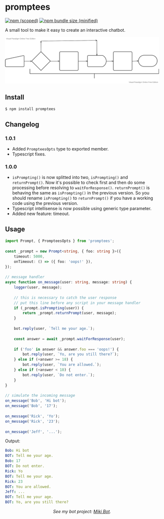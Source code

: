 # promptees

[![npm (scoped)](https://img.shields.io/npm/v/promptees.svg)](https://www.npmjs.com/package/promptees/)
[![npm bundle size (minified)](https://img.shields.io/bundlephobia/min/promptees.svg)](https://www.npmjs.com/package/promptees)

A small tool to make it easy to create an interactive chatbot.

<img src='./promptees.svg'>

## Install

```bash
$ npm install promptees
```

## Changelog

### 1.0.1

-   Added `PrompteesOpts` type to exported member.
-   Typescript fixes.

### 1.0.0

-   `isPrompting()` is now splitted into two, `isPrompting()` and `returnPrompt()`. Now it's possible to check first and then do some processing before resolving to `waitForResponse()`. `returnPrompt()` is behaving the same as `isPrompting()` in the previous version. So you should rename `isPrompting()` to `returnPrompt()` if you have a working code using the previous version.
-   Typescript intellisense is now possible using generic type parameter.
-   Added new feature: timeout.

## Usage

```ts
import Prompt, { PrompteesOpts } from 'promptees';

const _prompt = new Prompt<string, { foo: string }>({
	timeout: 5000,
	onTimeout: () => ({ foo: 'oops!' }),
});

// message handler
async function on_message(user: string, message: string) {
	logger(user, message);

	// this is necessary to catch the user response
	// put this line before any script in your message handler
	if (_prompt.isPrompting(user)) {
		return _prompt.returnPrompt(user, message);
	}

	bot.reply(user, `Tell me your age.`);

	const answer = await _prompt.waitForResponse(user);

	if ('foo' in answer && answer.foo === 'oops!') {
		bot.reply(user, `Yo, are you still there?`);
	} else if (+answer >= 18) {
		bot.reply(user, `You are allowed.`);
	} else if (+answer < 18) {
		bot.reply(user, `Do not enter.`);
	}
}

// simulate the incoming message
on_message('Bob', 'Hi bot');
on_message('Bob', '17');

on_message('Rick', 'Yo');
on_message('Rick', '23');

on_message('Jeff', '...');
```

Output:

```yaml
Bob: Hi bot
BOT: Tell me your age.
Bob: 17
BOT: Do not enter.
Rick: Yo
BOT: Tell me your age.
Rick: 23
BOT: You are allowed.
Jeff: ...
BOT: Tell me your age.
BOT: Yo, are you still there?
```

<center><i>See my bot project: <a href='https://github.com/riozec/miki-whatsapp-bot'>Miki Bot</a>.</i></center>
